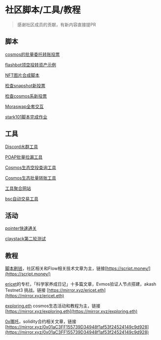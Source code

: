 # 社区脚本/工具/教程

> 感谢社区成员的贡献，有新内容直接提PR

## 脚本

[cosmos的批量委托转账投票](https://github.com/ericet/cosmos-learn)

[flashbot领空投转资产示例](https://github.com/script-money/ens-claim-flashbot-example)

[NFT图片合成脚本](https://github.com/script-money/generate-nft-images)

[检查snapshot新投票](https://github.com/robotech202122/vote)

[检查cosmos系新投票](https://github.com/fxhash001/cosmos_voting)

[Moraswap全套交互](https://github.com/ericet/MoraSwap)

[stark101脚本完成作业](https://github.com/skyer-one/StarkNet101)

## 工具

[Discord水群工具](https://github.com/0xNezha/DiscordTalker_V2.0)

[POAP批量捡漏工具](https://po-ap.com/claim)

[Cosmos生态空投查询工具](http://cosmosdrops.xyz)

[Cosmos生态批量转账工具](http://ericet.github.io/distribute/)

[工具聚合网站](https://token.garden/)

[bsc自动交易工具](https://github.com/robotchangzhang/chainrobot)

## 活动

[pointer快速通关](https://github.com/kun-g/EasyLootBox)

[claystack第二轮测试](https://github.com/ericet/claystack)

## 教程

[脚本刷钱](https://twitter.com/scriptdotmoney)，社区相关和Flow相关技术文章为主，链接[https://script.money/](https://script.money/)

[ericet](https://twitter.com/ericet369)的专栏，「科学家养成日记」十多篇文章，Evmos验证人节点搭建，akash Testnet3 挑战。链接 [https://mirror.xyz/ericet.eth](https://mirror.xyz/ericet.eth)

[exploring.eth](https://twitter.com/EthExploring) cosmos生态活动和教程为主，链接[https://mirror.xyz/exploring.eth](https://mirror.xyz/exploring.eth)

[0x哪吒](https://twitter.com/0xNalakuvara)，solidity合约相关文章，链接[https://mirror.xyz/0x01aC3FF155739D34948f1af53f24524149c9d928](https://mirror.xyz/0x01aC3FF155739D34948f1af53f24524149c9d928)
